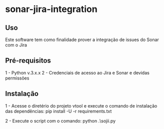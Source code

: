 # sonar-jira-integration

Uso
-----
  Este software tem como finalidade prover a integração de issues do Sonar com o Jira

Pré-requisitos
-----
1 - Python v.3.x.x
2 - Credenciais de acesso ao Jira e Sonar e devidas permissões

Instalação
-----
1 - Acesse o diretério do projeto vtool e execute o comando de instalação das dependências: 
	pip install -U -r requirements.txt

2 - Execute o script com o comando: python .\sojii.py